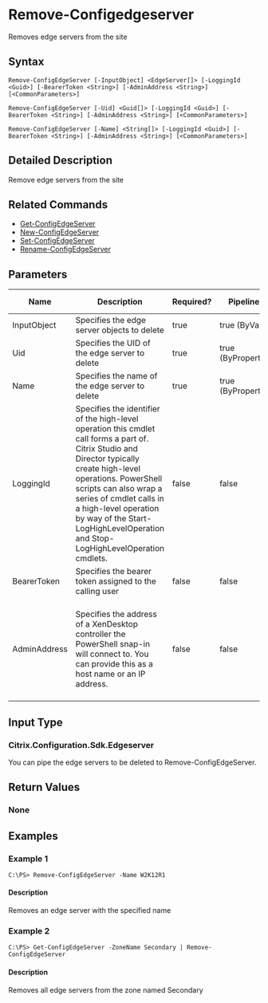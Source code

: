 ﻿
# Remove-Configedgeserver
Removes edge servers from the site
## Syntax
```
Remove-ConfigEdgeServer [-InputObject] <EdgeServer[]> [-LoggingId <Guid>] [-BearerToken <String>] [-AdminAddress <String>] [<CommonParameters>]

Remove-ConfigEdgeServer [-Uid] <Guid[]> [-LoggingId <Guid>] [-BearerToken <String>] [-AdminAddress <String>] [<CommonParameters>]

Remove-ConfigEdgeServer [-Name] <String[]> [-LoggingId <Guid>] [-BearerToken <String>] [-AdminAddress <String>] [<CommonParameters>]
```
## Detailed Description
Remove edge servers from the site


## Related Commands

* [Get-ConfigEdgeServer](../Get-ConfigEdgeServer/)
* [New-ConfigEdgeServer](../New-ConfigEdgeServer/)
* [Set-ConfigEdgeServer](../Set-ConfigEdgeServer/)
* [Rename-ConfigEdgeServer](../Rename-ConfigEdgeServer/)
## Parameters
| Name   | Description | Required? | Pipeline Input | Default Value |
| --- | --- | --- | --- | --- |
| InputObject | Specifies the edge server objects to delete | true | true (ByValue) |  |
| Uid | Specifies the UID of the edge server to delete | true | true (ByPropertyName) |  |
| Name | Specifies the name of the edge server to delete | true | true (ByPropertyName) |  |
| LoggingId | Specifies the identifier of the high-level operation this cmdlet call forms a part of. Citrix Studio and Director typically create high-level operations. PowerShell scripts can also wrap a series of cmdlet calls in a high-level operation by way of the Start-LogHighLevelOperation and Stop-LogHighLevelOperation cmdlets. | false | false |  |
| BearerToken | Specifies the bearer token assigned to the calling user | false | false |  |
| AdminAddress | Specifies the address of a XenDesktop controller the PowerShell snap-in will connect to. You can provide this as a host name or an IP address. | false | false | Localhost. Once a value is provided by any cmdlet, this value becomes the default. |

## Input Type

### Citrix.Configuration.Sdk.Edgeserver
You can pipe the edge servers to be deleted to Remove-ConfigEdgeServer.
## Return Values

### None

## Examples

### Example 1
```
C:\PS> Remove-ConfigEdgeServer -Name W2K12R1
```
#### Description
Removes an edge server with the specified name
### Example 2
```
C:\PS> Get-ConfigEdgeServer -ZoneName Secondary | Remove-ConfigEdgeServer
```
#### Description
Removes all edge servers from the zone named Secondary
